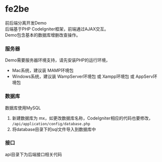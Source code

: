 # fe2be
前后端分离开发Demo     
后端基于PHP CodeIgniter框架，前端通过AJAX交互。   
Demo包含基本的数据库增删改查操作。

### 服务器
Demo需要服务器环境支持，请先安装PHP的运行环境，
* Mac系统，建议装 MAMP环境包
* Windows系统，建议装 WampServer环境包 或 Xampp环境包 或 AppServ环境包

### 数据库
数据库使用MySQL

1. 新建数据库为 mx，如更改数据库名称，CodeIgniter相应的代码也要修改，     
    <code>/api/application/config/database.php</code>
2. 将database目录下的sql文件导入到数据库中

### 接口
api目录下为后端接口相关代码
